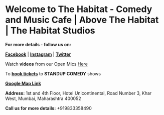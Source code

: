 # Welcome to The Habitat - Comedy and Music Cafe | Above The Habitat | The Habitat Studios

**For more details - follow us on:**

[**Facebook**](https://www.facebook.com/indiehabitat) | [**Instagram**](https://www.instagram.com/indiehabitat) | [**Twitter**](https://www.twitter.com/indiehabitat)

Watch **videos** from our Open Mics [Here](https://bit.ly/thsvideo)

To [**book tickets**](https://bit.ly/thehabitatbms) to **STANDUP COMEDY** shows

[**Google Map Link**](https://g.co/kgs/nqZTsr) 

**Address:** 1st and 4th Floor, Hotel Unicontinental, Road Number 3, Khar West, Mumbai, Maharashtra 400052

**Call us for more details:** +919833358490
